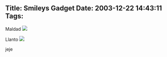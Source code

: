Title: Smileys Gadget
Date: 2003-12-22 14:43:11
Tags: 
---
<p>Maldad <img src="http://web.archive.org/web/20040128181544/http://damog.net/images/smileys/jaws-devil.gif"/></p>

<p>Llanto <img src="http://web.archive.org/web/20040128181544/http://damog.net/images/smileys/jaws-cry.gif"/></p>

<p>jeje</p>
